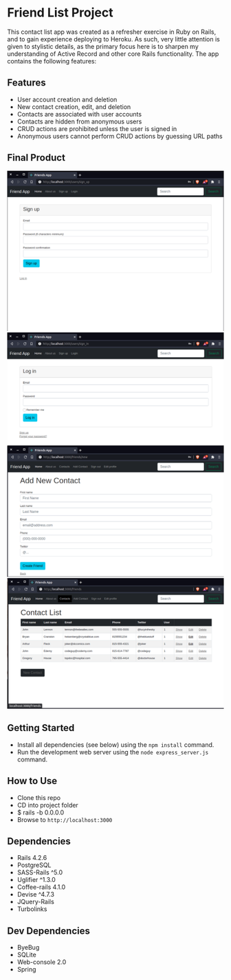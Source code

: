 # Friend List Project

This contact list app was created as a refresher exercise in Ruby on Rails, and to gain experience deploying to Heroku. As such, very little attention is given to stylistic details, as the primary focus here is to sharpen my understanding of Active Record and other core Rails functionality. The app contains the following features:

## Features

- User account creation and deletion
- New contact creation, edit, and deletion
- Contacts are associated with user accounts
- Contacts are hidden from anonymous users
- CRUD actions are prohibited unless the user is signed in
- Anonymous users cannot perform CRUD actions by guessing URL paths


## Final Product

!["Sign up"](https://github.com/rjlmacfarlane/friends-list/blob/master/docs/signup.png)
!["Login"](https://github.com/rjlmacfarlane/friends-list/blob/master/docs/login.png)
!["Add a Friend"](https://github.com/rjlmacfarlane/friends-list/blob/master/docs/newcontact.png)
!["Contact List"](https://github.com/rjlmacfarlane/friends-list/blob/master/docs/contacts.png)

## Getting Started

- Install all dependencies (see below) using the `npm install` command.
- Run the development web server using the `node express_server.js` command.

## How to Use

- Clone this repo
- CD into project folder
- $ rails -b 0.0.0.0
- Browse to `http://localhost:3000`

## Dependencies

- Rails 4.2.6
- PostgreSQL
- SASS-Rails ^5.0
- Uglifier ^1.3.0
- Coffee-rails 4.1.0
- Devise ^4.7.3
- JQuery-Rails
- Turbolinks

## Dev Dependencies

- ByeBug
- SQLite
- Web-console 2.0
- Spring